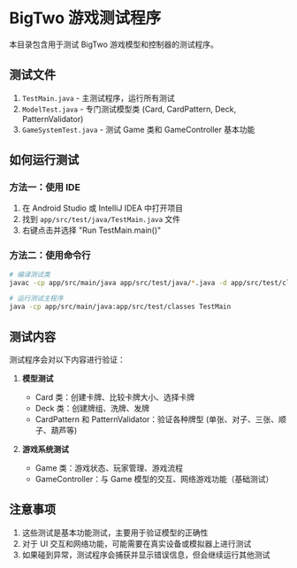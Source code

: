 # BigTwo 游戏测试程序

本目录包含用于测试 BigTwo 游戏模型和控制器的测试程序。

## 测试文件

1. `TestMain.java` - 主测试程序，运行所有测试
2. `ModelTest.java` - 专门测试模型类 (Card, CardPattern, Deck, PatternValidator)
3. `GameSystemTest.java` - 测试 Game 类和 GameController 基本功能

## 如何运行测试

### 方法一：使用 IDE

1. 在 Android Studio 或 IntelliJ IDEA 中打开项目
2. 找到 `app/src/test/java/TestMain.java` 文件
3. 右键点击并选择 "Run TestMain.main()"

### 方法二：使用命令行

```bash
# 编译测试类
javac -cp app/src/main/java app/src/test/java/*.java -d app/src/test/classes

# 运行测试主程序
java -cp app/src/main/java:app/src/test/classes TestMain
```

## 测试内容

测试程序会对以下内容进行验证：

1. **模型测试**
   - Card 类：创建卡牌、比较卡牌大小、选择卡牌
   - Deck 类：创建牌组、洗牌、发牌
   - CardPattern 和 PatternValidator：验证各种牌型 (单张、对子、三张、顺子、葫芦等)

2. **游戏系统测试**
   - Game 类：游戏状态、玩家管理、游戏流程
   - GameController：与 Game 模型的交互、网络游戏功能（基础测试）

## 注意事项

1. 这些测试是基本功能测试，主要用于验证模型的正确性
2. 对于 UI 交互和网络功能，可能需要在真实设备或模拟器上进行测试
3. 如果碰到异常，测试程序会捕获并显示错误信息，但会继续运行其他测试 